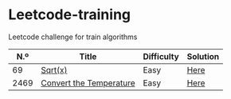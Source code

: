 # Leetcode-training

Leetcode challenge for train algorithms


| N.º  | Title                                         | Difficulty | Solution                               |
|------|-----------------------------------------------|------------|----------------------------------------|
| 69   | [Sqrt(x)](sqrt)                               | Easy       | [Here](sqrt/Solution.py)               |
| 2469 | [Convert the Temperature](converttemperature) | Easy       | [Here](converttemperature/Solution.py) |

